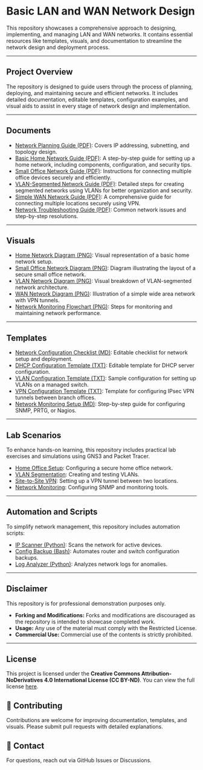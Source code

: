 # Basic LAN and WAN Network Design

This repository showcases a comprehensive approach to designing, implementing, and managing LAN and WAN networks. It contains essential resources like templates, visuals, and documentation to streamline the network design and deployment process.

---

## Project Overview
The repository is designed to guide users through the process of planning, deploying, and maintaining secure and efficient networks. It includes detailed documentation, editable templates, configuration examples, and visual aids to assist in every stage of network design and implementation.

---

## Documents
- [Network Planning Guide (PDF)](docs/network-planning.md): Covers IP addressing, subnetting, and topology design.
- [Basic Home Network Guide (PDF)](docs/home-network.md): A step-by-step guide for setting up a home network, including components, configuration, and security tips.
- [Small Office Network Guide (PDF)](docs/small-office-network.md): Instructions for connecting multiple office devices securely and efficiently.
- [VLAN-Segmented Network Guide (PDF)](docs/vlan-network.md): Detailed steps for creating segmented networks using VLANs for better organization and security.
- [Simple WAN Network Guide (PDF)](docs/wan-network.md): A comprehensive guide for connecting multiple locations securely using VPN.
- [Network Troubleshooting Guide (PDF)](docs/network-troubleshooting.md): Common network issues and step-by-step resolutions.

---

## Visuals
- [Home Network Diagram (PNG)](visuals/home-network.png): Visual representation of a basic home network setup.
- [Small Office Network Diagram (PNG)](visuals/small-office-network.png): Diagram illustrating the layout of a secure small office network.
- [VLAN Network Diagram (PNG)](visuals/vlan-network.png): Visual breakdown of VLAN-segmented network architecture.
- [WAN Network Diagram (PNG)](visuals/wan-network.png): Illustration of a simple wide area network with VPN tunnels.
- [Network Monitoring Flowchart (PNG)](visuals/network-monitoring-flowchart.png): Steps for monitoring and maintaining network performance.

---

## Templates
- [Network Configuration Checklist (MD)](templates/network-config-checklist.md): Editable checklist for network setup and deployment.
- [DHCP Configuration Template (TXT)](templates/dhcp-config.txt): Editable template for DHCP server configuration.
- [VLAN Configuration Template (TXT)](templates/vlan-config.txt): Sample configuration for setting up VLANs on a managed switch.
- [VPN Configuration Template (TXT)](templates/vpn-config.txt): Template for configuring IPsec VPN tunnels between branch offices.
- [Network Monitoring Setup (MD)](templates/network-monitoring-setup.md): Step-by-step guide for configuring SNMP, PRTG, or Nagios.

---

## Lab Scenarios
To enhance hands-on learning, this repository includes practical lab exercises and simulations using GNS3 and Packet Tracer.
- [Home Office Setup](labs/home-office-setup.md): Configuring a secure home office network.
- [VLAN Segmentation](labs/vlan-segmentation.md): Creating and testing VLANs.
- [Site-to-Site VPN](labs/site-to-site-vpn.md): Setting up a VPN tunnel between two locations.
- [Network Monitoring](labs/network-monitoring.md): Configuring SNMP and monitoring tools.

---

## Automation and Scripts
To simplify network management, this repository includes automation scripts:
- [IP Scanner (Python)](scripts/ip-scanner.py): Scans the network for active devices.
- [Config Backup (Bash)](scripts/config-backup.sh): Automates router and switch configuration backups.
- [Log Analyzer (Python)](scripts/log-analyzer.py): Analyzes network logs for anomalies.

---

## Disclaimer
This repository is for professional demonstration purposes only.

- **Forking and Modifications:** Forks and modifications are discouraged as the repository is intended to showcase completed work.
- **Usage:** Any use of the material must comply with the Restricted License.
- **Commercial Use:** Commercial use of the contents is strictly prohibited.

---

## License
This project is licensed under the **Creative Commons Attribution-NoDerivatives 4.0 International License (CC BY-ND)**. You can view the full license [here](https://creativecommons.org/licenses/by-nd/4.0/).

## 🤝 Contributing
Contributions are welcome for improving documentation, templates, and visuals. Please submit pull requests with detailed explanations.

## 📧 Contact
For questions, reach out via GitHub Issues or Discussions.

